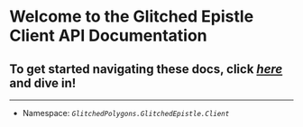 # Welcome to the **Glitched Epistle** Client API Documentation
## To get started navigating these docs, click [_here_](api/index.html) and dive in!

---

* Namespace:  _`GlitchedPolygons.GlitchedEpistle.Client`_
